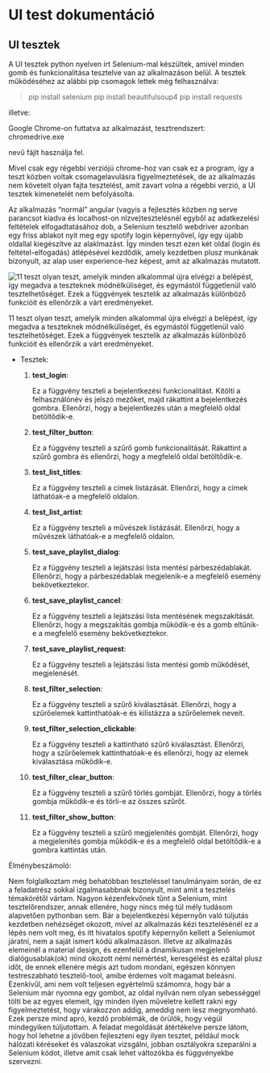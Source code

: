 # UI test dokumentáció

## UI tesztek

A UI tesztek python nyelven írt Selenium-mal készültek, amivel minden gomb és funkcionalitása tesztelve van az alkalmazáson belül. A tesztek működéséhez az alábbi pip csomagok lettek még felhasználva:

> pip install selenium
pip install beautifulsoup4
pip install requests
> 

illetve:

Google Chrome-on futtatva az alkalmazást, tesztrendszert: chromedrive.exe

nevű fájlt használja fel. 

Mivel csak egy régebbi verziójú chrome-hoz van csak ez a program, így a teszt közben voltak csomagelavulásra figyelmeztetések, de az alkalmazás nem követelt olyan fajta tesztelést, amit zavart volna a régebbi verzió, a UI tesztek kimenetelét nem befolyásolta.

Az alkalmazás “normál” angular (vagyis a fejlesztés közben ng serve parancsot kiadva és localhost-on nlzve)tesztelésnél egyből az adatkezelési feltételek elfogadtatásához dob, a Selenium tesztelő webdriver azonban egy friss ablakot nyit meg egy spotify login képernyővel, így egy újabb oldallal kiegészítve az alaklmazást. Így minden teszt ezen két oldal (login és feltétel-elfogadás) átlépésével kezdődik, amely kezdetben plusz munkának bizonyult, az alap user experience-hez képest, amit az alkalmazás mutatott.

![11 teszt olyan teszt, amelyik minden alkalommal újra elvégzi a belépést, így megadva a teszteknek módnélküliséget, és egymástól függetlenül való tesztelhetőséget. Ezek a függvények tesztelik az alkalmazás különböző funkcióit és ellenőrzik a várt eredményeket.](UI%20test%20dokumenta%CC%81cio%CC%81%200c8d785111244ebe9c6716c1ec7b12c4/teszteredmeny.png)

11 teszt olyan teszt, amelyik minden alkalommal újra elvégzi a belépést, így megadva a teszteknek módnélküliséget, és egymástól függetlenül való tesztelhetőséget. Ezek a függvények tesztelik az alkalmazás különböző funkcióit és ellenőrzik a várt eredményeket.

- Tesztek:
    1. **test_login**:
        
        Ez a függvény teszteli a bejelentkezési funkcionalitást. Kitölti a felhasználónév és jelszó mezőket, majd rákattint a bejelentkezés gombra. Ellenőrzi, hogy a bejelentkezés után a megfelelő oldal betöltődik-e.
        
    2. **test_filter_button**:
        
        Ez a függvény teszteli a szűrő gomb funkcionalitását. Rákattint a szűrő gombra és ellenőrzi, hogy a megfelelő oldal betöltődik-e.
        
    3. **test_list_titles**:
        
        Ez a függvény teszteli a címek listázását. Ellenőrzi, hogy a címek láthatóak-e a megfelelő oldalon.
        
    4. **test_list_artist**:
        
        Ez a függvény teszteli a művészek listázását. Ellenőrzi, hogy a művészek láthatóak-e a megfelelő oldalon.
        
    5. **test_save_playlist_dialog**:
        
        Ez a függvény teszteli a lejátszási lista mentési párbeszédablakát. Ellenőrzi, hogy a párbeszédablak megjelenik-e a megfelelő esemény bekövetkeztekor.
        
    6. **test_save_playlist_cancel**:
        
        Ez a függvény teszteli a lejátszási lista mentésének megszakítását. Ellenőrzi, hogy a megszakítás gombja működik-e és a gomb eltűnik-e a megfelelő esemény bekövetkeztekor.
        
    7. **test_save_playlist_request**:
        
        Ez a függvény teszteli a lejátszási lista mentési gomb működését, megjelenését.
        
    8. **test_filter_selection**:
        
        Ez a függvény teszteli a szűrő kiválasztását. Ellenőrzi, hogy a szűrőelemek kattinthatóak-e és kilistázza a szűrőelemek neveit.
        
    9. **test_filter_selection_clickable**:
        
        Ez a függvény teszteli a kattintható szűrő kiválasztást. Ellenőrzi, hogy a szűrőelemek kattinthatóak-e és ellenőrzi, hogy az elemek kiválasztása működik-e.
        
    10. **test_filter_clear_button**:
        
        Ez a függvény teszteli a szűrő törlés gombját. Ellenőrzi, hogy a törlés gombja működik-e és törli-e az összes szűrőt.
        
    11. **test_filter_show_button**:
        
        Ez a függvény teszteli a szűrő megjelenítés gombját. Ellenőrzi, hogy a megjelenítés gombja működik-e és a megfelelő oldal betöltődik-e a gombra kattintás után.
        

Élménybeszámoló:

Nem folglalkoztam még behatóbban teszteléssel tanulmányaim során, de ez a feladatrész sokkal izgalmasabbnak bizonyult, mint amit a tesztelés témakörétől vártam. Nagyon kézenfekvőnek tűnt a Selenium, mint tesztelőrendszer, annak ellenére, hogy nincs még túl mély tudásom alapvetően pythonban sem. Bár a bejelentkezési képernyőn való túljutás kezdetben nehézséget okozott, mivel az alkalmazás kézi tesztelésénél ez a lépés nem volt meg, és itt hivatalos spotify képernyőn kellett a Seleniumot járatni, nem a saját ismert kódú alkalmazáson. Illetve az alkalmazás elemeinél a material design, és ezenfelül a dinamikusan megjelenő dialógusablak(ok) mind okozott némi nemértést, keresgélést és ezáltal plusz időt, de ennek ellenére mégis azt tudom mondani, egészen könnyen testreszabható tesztelő-tool, amibe érdemes volt magamat beleásni. Ezenkívűl, ami nem volt teljesen egyértelmű számomra, hogy bár a Selenium már nyomna egy gombot, az oldal nyilván nem olyan sebességgel tölti be az egyes elemeit, így minden ilyen műveletre kellett rakni egy figyelmeztetést, hogy várakozzon addig, ameddig nem lesz megnyomható. Ezek persze mind apró, kezdő problémák, de örülök, hogy végül mindegyiken túljutottam. A feladat megoldását átértékelve persze látom, hogy hol lehetne a jövőben fejleszteni egy ilyen tesztet, például mock hálózati kéréseket és válaszokat vizsgálni, jobban osztályokra szeparálni a Selenium kódot, illetve amit csak lehet változókba és függvényekbe szervezni.